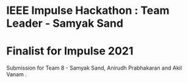 
# IEEE Impulse Hackathon : Team Leader - Samyak Sand
# Finalist for Impulse 2021

Submission for Team 8 - Samyak Sand, Anirudh Prabhakaran and Akil Vanam .

